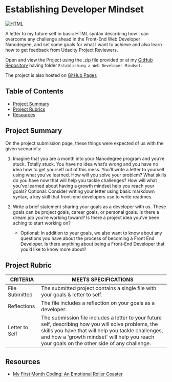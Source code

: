 # Establishing Developer Mindset

[![HTML](https://img.shields.io/badge/html-5-e34c26)]()

A letter to my future self in basic HTML syntax describing how I can overcome any challenge ahead in the Front-End Web Developer Nanodegree, and set some goals for what I want to achieve and also learn how to get feedback from Udacity Project Reviewers.

Open and view the Project using the .zip file provided or at my [GitHub Repository] having folder `Establishing a Web Developer Mindset`.

The project is also hosted on [GitHub Pages]

## Table of Contents
- [Project Summary](#project-summary)
- [Project Rubrics](#project-rubric)
- [Resources](#resources)

## Project Summary

On the project submission page, these things were expected of us with the given scenario's:

1. Imagine that you are a month into your Nanodegree program and you’re stuck. Totally stuck. You have no idea what’s wrong and you have no idea how to get yourself out of this mess. You’ll write a letter to yourself using what you’ve learned. How will you solve your problem? What skills do you have now that will help you tackle challenges? How will what you’ve learned about having a growth mindset help you reach your goals?
Optional: Consider writing your letter using basic markdown syntax, a key skill that front-end developers use to write readmes.

2. Write a brief statement sharing your goals as a developer with us. These goals can be project goals, career goals, or personal goals. Is there a dream job you’re working toward? Is there a project idea you’ve been aching to start working on?
	* Optional: In addition to your goals, we also want to know about any questions you have about the process of becoming a Front End Developer. Is there anything about being a Front-End Developer that you’d like to know more about?
	
## Project Rubric

| CRITERIA | MEETS SPECIFICATIONS |
|----------|----------------------|
| File Submitted | The submitted project contains a single file with your goals & letter to self. |
| Reflections | The file includes a reflection on your goals as a developer. |
| Letter to Self | The submission file includes a letter to your future self, describing how you will solve problems, the skills you have that will help you tackle challenges, and how a 'growth mindset' will help you reach your goals on the other side of any challenge. |

## Resources

* [My First Month Coding: An Emotional Roller Coaster](https://www.thinkful.com/blog/my-first-month-coding-an-emotional-roller-coaster/)

[//]: # (HyperLinks)

[GitHub Repository]: https://github.com/madhur-taneja/Front-End-Projects/tree/master/Project%201%20(Establishing%20Developer%20Mindset)
[GitHub Pages]: https://madhur-taneja.github.io/Front-End-Projects/Project%201%20(Establishing%20Developer%20Mindset)/Never_Back_Down.html
